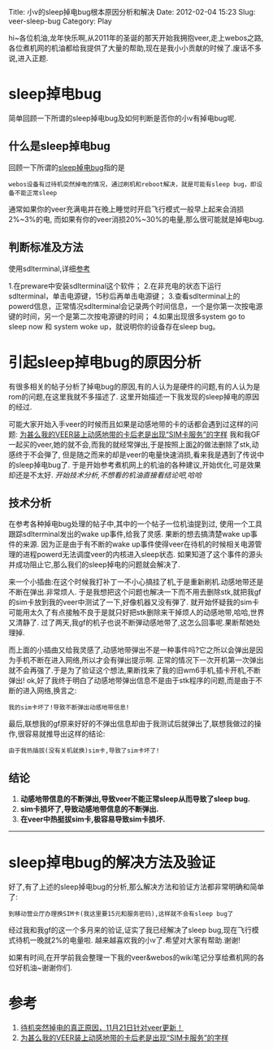 Title: 小v的sleep掉电bug根本原因分析和解决
Date: 2012-02-04 15:23
Slug: veer-sleep-bug
Category: Play

  hi~各位机油,龙年快乐啊,从2011年的圣诞的那天开始我拥抱veer,走上webos之路,各位煮机网的机油都给我提供了大量的帮助,现在是我小小贡献的时候了.废话不多说,进入正题.

<!-- more -->

# sleep掉电bug 
简单回顾一下所谓的sleep掉电bug及如何判断是否你的小v有掉电bug呢.

## 什么是sleep掉电bug
回顾一下所谓的[sleep掉电bug][1]指的是

	webos设备有过待机突然掉电的情况，通过刷机和reboot解决，就是可能有sleep bug，即设备不能正常sleep

通常如果你的veer充满电并在晚上睡觉时开启飞行模式一般早上起来会消损2%~3%的电,
而如果有你的veer消损20%~30%的电量,那么很可能就是掉电bug.

## 判断标准及方法
使用sdlterminal,详细[参考][1]

1.在preware中安装sdlterminal这个软件；
2.在非充电的状态下运行sdlterminal，单击电源键，15秒后再单击电源键；
3.查看sdlterminal上的powerd信息，正常情况sdlterminal会记录两个时间信息，一个是你第一次按电源键的时间，另一个是第二次按电源键的时间；
4.如果出现很多system go to sleep now 和 system woke up，就说明你的设备存在sleep bug。


# 引起sleep掉电bug的原因分析
  有很多相关的帖子分析了掉电bug的原因,有的人认为是硬件的问题,有的人认为是rom的问题,在这里我就不多描述了.
这里开始描述一下我发现的sleep掉电的原因的经过.

  可能大家开始入手veer的时候而且如果是动感地带的卡的话都会遇到过这样的问题:
[为甚么我的VEER装上动感地带的卡后老是出现“SIM卡服务”的字样][2]
我和我GF一起买的veer,她的就不会,而我的就经常弹出,于是按照上面[2][2]的做法删除了stk,动感终于不会弾了,
但是随之而来的却是veer的电量快速消损,看来我是遇到了传说中的sleep掉电bug了.
于是开始参考煮机网上的机油的各种建议,开始优化,可是效果却还是不太好.
*开始技术分析,不想看的机油直接看结论吧,哈哈*

## 技术分析
  在参考各种掉电bug处理的帖子中,其中的一个帖子一位机油提到过, 使用一个工具跟踪sdlterminal发出的wake up事件,给我了灵感.
果断的想去搞清楚wake up事件的来源.
因为正是由于有不断的wake up事件使得veer在待机的时候相关电源管理的进程powerd无法调度veer的内核进入sleep状态.
如果知道了这个事件的源头并成功阻止它,那么我们的sleep掉电的问题就会解决了.

  来一个小插曲:在这个时候我打补丁一不小心搞挂了机,于是重新刷机.动感地带还是不断在弹出.非常烦人.
于是我想把这个问题也解决一下而不用去删除stk,就把我gf的sim卡放到我的veer中测试了一下,好像机器又没有弾了.
就开始怀疑我的sim卡可能用太久了有点接触不良于是就只好把stk删除来干掉烦人的动感地带,哈哈,世界又清静了.
过了两天,我gf的机子也说不断弾动感地带了,这怎么回事呢.果断帮她处理掉.

  而上面的小插曲又给我灵感了,动感地带弾出不是一种事件吗?它之所以会弹出是因为手机不断在进入网络,所以才会有弹出提示啊.
正常的情况下一次开机第一次弹出就不会再强了.于是为了验证这个想法,果断找来了我的旧wm6手机,插卡开机,不断弹出!
ok,好了我终于明白了动感地带弹出信息不是由于stk程序的问题,而是由于不断的进入网络,换言之:

	我的sim卡坏了!导致不断弹出动感地带信息!

最后,联想我的gf原来好好的不弹出信息却由于我测试后就弹出了,联想我做过的操作,很容易就推导出这样的结论:

	由于我热插拔(没有关机就换)sim卡,导致了sim卡坏了!

## 结论
1. __动感地带信息的不断弹出,导致veer不能正常sleep从而导致了sleep bug.__
2. __sim卡损坏了,导致动感地带信息的不断弹出.__
3. __在veer中热挺拔sim卡,极容易导致sim卡损坏.__

---

# sleep掉电bug的解决方法及验证

好了,有了上述的sleep掉电bug的分析,那么解决方法和验证方法都非常明确和简单了:

	到移动营业厅办理换SIM卡(我这里要15元和服务密码),这样就不会有sleep bug了

经过我和我gf的这一个多月来的验证,证实了我已经解决了sleep bug,现在飞行模式待机一晚就2%的电量啦.
越来越喜欢我的小v了.希望对大家有帮助.谢谢!

如果有时间,在开学前我会整理一下我的veer&webos的wiki笔记分享给煮机网的各位好机油~谢谢你们.


# 参考
1. [待机突然掉电的真正原因，11月21日针对veer更新！][1]
2. [为甚么我的VEER装上动感地带的卡后老是出现“SIM卡服务”的字样][2]

[1]: http://bbs.zoopda.com/forum.php?mod=viewthread&tid=85588&fromuid=230125
[2]: http://bbs.zoopda.com/forum.php?mod=viewthread&tid=94264&fromuid=230125
